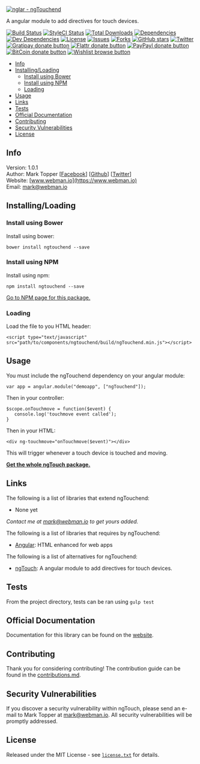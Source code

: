 [![nglar - ngTouchend](http://static-content.webman.io/github.com/nglar/ngTouchend.png)](https://www.webman.io/nglar/ngTouchend)

A angular module to add directives for touch devices.

[![Build Status](https://travis-ci.org/nglar/ngTouchend.svg?branch=master)](https://travis-ci.org/nglar/ngTouchend)
[![StyleCI Status](https://styleci.io/repos/30239459/shield?style=flat)](https://styleci.io/repos/30239459)
[![Total Downloads](https://img.shields.io/github/downloads/nglar/ngTouchend/latest/total.svg)](https://github.com/nglar/ngTouchend)
[![Dependencies](https://img.shields.io/david/nglar/ngTouchend.svg)](https://github.com/nglar/ngTouchend)
[![Dev Dependencies](https://img.shields.io/david/dev/nglar/ngTouchend.svg)](https://github.com/nglar/ngTouchend)
[![License](https://img.shields.io/bower/l/ngtouchend.svg)](https://github.com/nglar/ngTouchend)
[![Issues](https://img.shields.io/github/issues/nglar/ngTouchend.svg)](https://github.com/nglar/ngTouchend/issues)
[![Forks](https://img.shields.io/github/forks/nglar/ngTouchend.svg)](https://github.com/nglar/ngTouchend/network)
[![GitHub stars](https://img.shields.io/github/stars/nglar/ngTouchend.svg)](https://github.com/nglar/ngTouchend/stargazers)
[![Twitter](https://img.shields.io/twitter/url/https/github.com/nglar/ngTouchend.svg?style=social?style=flat)](https://twitter.com/intent/tweet?text=Check+out+this+awesome+Angular+module!+Adds+directives+for+touch+events+for+touch+devices.+%23angularjs+%23jsdev+https%3A%2F%2Fgithub.com%2Fnglar%2FngTouchend)
[![Gratipay donate button](https://img.shields.io/gratipay/marktopper.svg)](https://www.gratipay.com/marktopper/ "Donate weekly to this project using Gratipay")
[![Flattr donate button](https://img.shields.io/badge/flattr-donate-yellow.svg)](http://flattr.com/profile/marktopper "Donate monthly to this project using Flattr")
[![PayPayl donate button](https://img.shields.io/badge/paypal-donate-yellow.svg)](https://www.paypal.com/cgi-bin/webscr?cmd=_s-xclick&hosted_button_id=LGMRSYNWLWBAU "Donate once-off to this project using Paypal")
[![BitCoin donate button](https://img.shields.io/badge/bitcoin-donate-yellow.svg)](https://www.coinbase.com/checkouts/c5a01e3bb552fbfa301b696371d8df48 "Donate once-off to this project using BitCoin")
[![Wishlist browse button](https://img.shields.io/badge/wishlist-donate-yellow.svg)](http://amzn.com/w/3CVLUT2YS911W "Buy an item on our wishlist for us")

* [Info](#info)
* [Installing/Loading](#installingloading)
    * [Install using Bower](#install-using-bower)
    * [Install using NPM](#install-using-npm)
    * [Loading](#loading)
* [Usage](#usage)
* [Links](#links)
* [Tests](#tests)
* [Official Documentation](#official-documentation)
* [Contributing](#contributing)
* [Security Vulnerabilities](#security-vulnerabilities)
* [License](#license)

## Info

Version: 1.0.1    
Author: Mark Topper [[Facebook](https://facebook.com/marktopper)] [[Github](https://github.com/marktopper)] [[Twitter](https://twitter.com/webman.io)]    
Website: [www.webman.io](https://www.webman.io)    
Email: [mark@webman.io](mailto:mark@webman.io)

## Installing/Loading

### Install using Bower

Install using bower:
```
bower install ngtouchend --save
```

### Install using NPM

Install using npm:
```
npm install ngtouchend --save
```

[Go to NPM page for this package.](https://www.npmjs.com/package/ngtouchend)

### Loading

Load the file to you HTML header:
```
<script type="text/javascript" src="path/to/components/ngtouchend/build/ngTouchend.min.js"></script>
```

## Usage

You must include the ngTouchend dependency on your angular module:
````
var app = angular.module("demoapp", ["ngTouchend"]);
````

Then in your controller:

```
$scope.onTouchmove = function($event) {
   console.log('touchmove event called');
}
```

Then in your HTML:
```
<div ng-touchmove="onTouchmove($event)"></div>
```

This will trigger whenever a touch device is touched and moving.

[__Get the whole ngTouch package.__](https://github.com/nglar/ngTouch)

## Links

The following is a list of libraries that extend ngTouchend:

 * None yet

*Contact me at [mark@webman.io](mailto:mark@webman.io) to get yours added.*

The following is a list of libraries that requires by ngTouchend:

 * [Angular](https://github.com/angular/angular.js):
HTML enhanced for web apps

The following is a list of alternatives for ngTouchend:
* [ngTouch](https://github.com/nglar/ngTouch):
A angular module to add directives for touch devices.

## Tests

From the project directory, tests can be ran using `gulp test`

## Official Documentation

Documentation for this library can be found on the [website](https://www.webman.io/nglar/ngtouchend).

## Contributing

Thank you for considering contributing! The contribution guide can be found in the [contributions.md](https://github.com/nglar/ngTouchend/blob/master/contributions.md).

## Security Vulnerabilities

If you discover a security vulnerability within ngTouch, please send an e-mail to Mark Topper at [mark@webman.io](mailto:mark@webman.io). All security vulnerabilities will be promptly addressed.

## License

Released under the MIT License - see [`license.txt`](https://github.com/nglar/ngTouchend/blob/master/license) for details.
